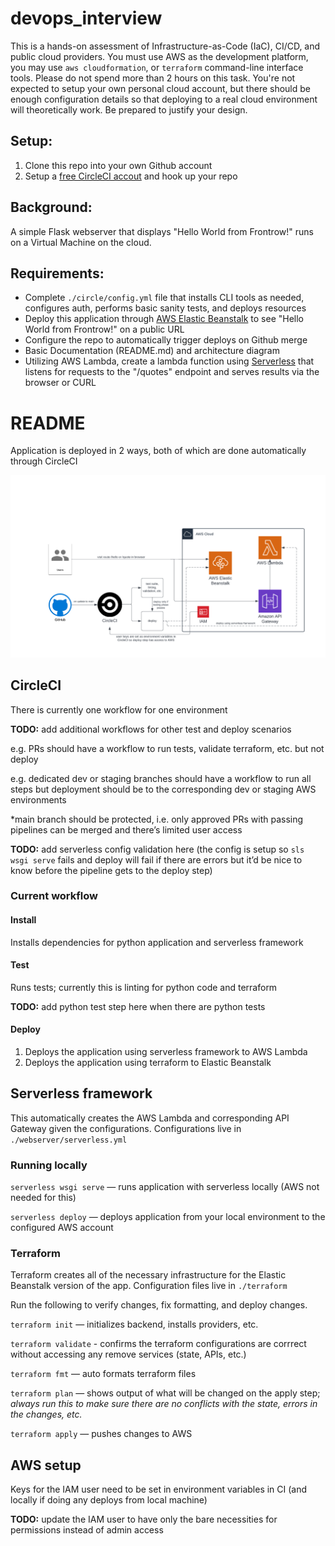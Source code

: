 # devops_interview

This is a hands-on assessment of Infrastructure-as-Code (IaC), CI/CD, and public cloud providers. You must use AWS as the development platform, you may use `aws cloudformation`, or `terraform` command-line interface tools. Please do not spend more than 2 hours on this task. You're not expected to setup your own personal cloud account, but there should be enough configuration details so that deploying to a real cloud environment will theoretically work. Be prepared to justify your design.

## Setup:
1. Clone this repo into your own Github account
2. Setup a [free CircleCI accout](https://circleci.com/docs/2.0/first-steps/) and hook up your repo

## Background:
A simple Flask webserver that displays "Hello World from Frontrow!" runs on a Virtual Machine on the cloud.


## Requirements:
- Complete `./circle/config.yml` file that installs CLI tools as needed, configures auth, performs basic sanity tests, and deploys resources
- Deploy this application through [AWS Elastic Beanstalk](https://aws.amazon.com/elasticbeanstalk/) to see "Hello World from Frontrow!" on a public URL
- Configure the repo to automatically trigger deploys on Github merge
- Basic Documentation (README.md) and architecture diagram
- Utilizing AWS Lambda, create a lambda function using [Serverless](https://www.serverless.com/) that listens for requests to the "/quotes" endpoint and serves results via the browser or CURL


# README

Application is deployed in 2 ways, both of which are done automatically through CircleCI

![Architecture diagram](/architecture-diagram.png)

## CircleCI
There is currently one workflow for one environment

**TODO:** add additional workflows for other test and deploy scenarios

e.g. PRs should have a workflow to run tests, validate terraform, etc. but not deploy

e.g. dedicated dev or staging branches should have a workflow to run all steps but deployment should be to the corresponding dev or staging AWS environments

*main branch should be protected, i.e. only approved PRs with passing pipelines can be merged and there’s limited user access

**TODO:** add serverless config validation here (the config is setup so `sls wsgi serve` fails and deploy will fail if there are errors but it’d be nice to know before the pipeline gets to the deploy step)

### Current workflow
#### Install

Installs dependencies for python application and serverless framework
#### Test

Runs tests; currently this is linting for python code and terraform

**TODO:** add python test step here when there are python tests

#### Deploy
1. Deploys the application using serverless framework to AWS Lambda
2. Deploys the application using terraform to Elastic Beanstalk


## Serverless framework
This automatically creates the AWS Lambda and corresponding API Gateway given the configurations. Configurations live in `./webserver/serverless.yml`

### Running locally
`serverless wsgi serve` — runs application with serverless locally (AWS not needed for this)

`serverless deploy` — deploys application from your local environment to the configured AWS account


### Terraform
Terraform creates all of the necessary infrastructure for the Elastic Beanstalk version of the app. Configuration files live in `./terraform`

Run the following to verify changes, fix formatting, and deploy changes.

`terraform init` — initializes backend, installs providers, etc.

`terraform validate` - confirms the terraform configurations are corrrect without accessing any remove services (state, APIs, etc.)

`terraform fmt` — auto formats terraform files

`terraform plan` — shows output of what will be changed on the apply step; *always run this to make sure there are no conflicts with the state, errors in the changes, etc.*

`terraform apply` — pushes changes to AWS


## AWS setup
Keys for the IAM user need to be set in environment variables in CI (and locally if doing any deploys from local machine)

**TODO:** update the IAM user to have only the bare necessities for permissions instead of admin access
